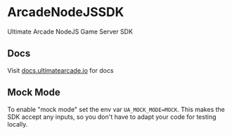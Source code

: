 # ArcadeNodeJSSDK
Ultimate Arcade NodeJS Game Server SDK

## Docs

Visit [docs.ultimatearcade.io](https://docs.ultimatearcade.io) for docs

## Mock Mode

To enable "mock mode" set the env var `UA_MOCK_MODE=MOCK`. This makes the SDK accept any inputs, so you
don't have to adapt your code for testing locally.
